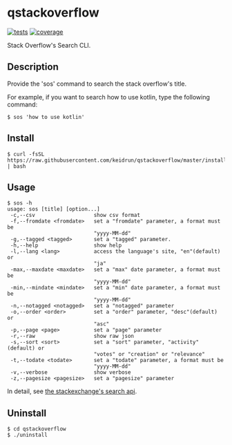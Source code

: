 # qstackoverflow

[![tests][tests]][tests-url]
[![coverage][cover]][cover-url]

Stack Overflow's Search CLI.

## Description
Provide the 'sos' command to search the stack overflow's title.

For example, if you want to search how to use kotlin, type the following command:
```
$ sos 'how to use kotlin'
```

## Install
```
$ curl -fsSL https://raw.githubusercontent.com/keidrun/qstackoverflow/master/install | bash
```

## Usage
```
$ sos -h
usage: sos [title] [option...]
 -c,--csv                   show csv format
 -f,--fromdate <fromdate>   set a "fromdate" parameter, a format must be
                            "yyyy-MM-dd"
 -g,--tagged <tagged>       set a "tagged" parameter.
 -h,--help                  show help
 -l,--lang <lang>           access the language's site, "en"(default) or
                            "ja"
 -max,--maxdate <maxdate>   set a "max" date parameter, a format must be
                            "yyyy-MM-dd"
 -min,--mindate <mindate>   set a "min" date parameter, a format must be
                            "yyyy-MM-dd"
 -n,--notagged <notagged>   set a "notagged" parameter
 -o,--order <order>         set a "order" parameter, "desc"(default) or
                            "asc"
 -p,--page <page>           set a "page" parameter
 -r,--raw                   show raw json
 -s,--sort <sort>           set a "sort" parameter, "activity"(default) or
                            "votes" or "creation" or "relevance"
 -t,--todate <todate>       set a "todate" parameter, a format must be
                            "yyyy-MM-dd"
 -v,--verbose               show verbose
 -z,--pagesize <pagesize>   set a "pagesize" parameter
```

In detail, see [the stackexchange's search api](https://api.stackexchange.com/docs/search "search").

## Uninstall
```
$ cd qstackoverflow
$ ./uninstall
```

[tests]:https://travis-ci.org/keidrun/qstackoverflow.svg?branch=master
[tests-url]:https://travis-ci.org/keidrun/qstackoverflow

[cover]:https://codecov.io/gh/keidrun/qstackoverflow/branch/master/graph/badge.svg
[cover-url]:https://codecov.io/gh/keidrun/qstackoverflow


